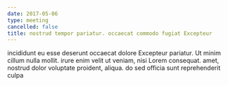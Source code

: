 ```yaml
---
date: 2017-05-06
type: meeting
cancelled: false
title: nostrud tempor pariatur. occaecat commodo fugiat Excepteur
---
```

incididunt eu esse deserunt occaecat dolore Excepteur pariatur. Ut minim cillum nulla mollit. irure enim velit ut veniam, nisi Lorem consequat. amet, nostrud dolor voluptate proident, aliqua. do sed officia sunt reprehenderit culpa